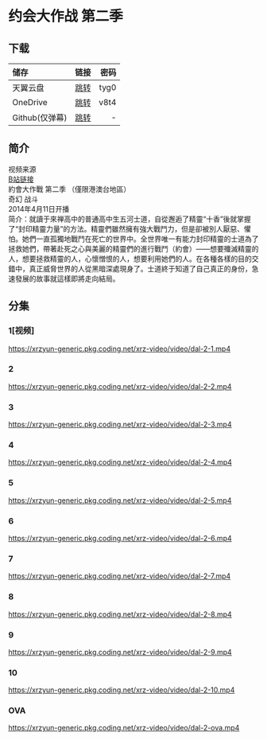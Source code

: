 # 约会大作战 第二季

## 下载

储存 | 链接 | 密码
:----------- | :-----------: | -----------:
 天翼云盘        |     [跳转](https://cloud.189.cn/t/m2yUV36ZBZJ3)    |       tyg0
 OneDrive        |     [跳转](https://xrzcloud-my.sharepoint.com/:f:/g/personal/xrz_xrzyun_ml/Ej2Dsz4URFdGjPiAzXoRafQBwVslOmUS0hVu66LunNyLIA?e=4yI3Uh)    |       v8t4
 Github(仅弹幕) | [跳转](https://github.com/xrz-cloud/bili-vd-bak/releases/tag/2014.4.old.1) | -

## 简介

视频来源  
[B站链接](https://www.bilibili.com/bangumi/media/md4187/)  
約會大作戰 第二季 （僅限港澳台地區）  
奇幻 战斗  
2014年4月11日开播  
简介：就讀于來禅高中的普通高中生五河士道，自從邂逅了精靈“十香”後就掌握了“封印精靈力量”的方法。精靈們雖然擁有強大戰鬥力，但是卻被別人厭惡、懼怕。她們一直孤獨地戰鬥在死亡的世界中。全世界唯一有能力封印精靈的士道為了拯救她們，帶著赴死之心與美麗的精靈們的進行戰鬥（約會）——想要殲滅精靈的人，想要拯救精靈的人，心懷憎恨的人，想要利用她們的人。在各種各樣的目的交錯中，真正威脅世界的人從黑暗深處現身了。士道終于知道了自己真正的身份，急速發展的故事就這樣即將走向結局。  

## 分集

### 1[视频]
<https://xrzyun-generic.pkg.coding.net/xrz-video/video/dal-2-1.mp4>

### 2
<https://xrzyun-generic.pkg.coding.net/xrz-video/video/dal-2-2.mp4>

### 3
<https://xrzyun-generic.pkg.coding.net/xrz-video/video/dal-2-3.mp4>

### 4
<https://xrzyun-generic.pkg.coding.net/xrz-video/video/dal-2-4.mp4>

### 5
<https://xrzyun-generic.pkg.coding.net/xrz-video/video/dal-2-5.mp4>

### 6
<https://xrzyun-generic.pkg.coding.net/xrz-video/video/dal-2-6.mp4>

### 7
<https://xrzyun-generic.pkg.coding.net/xrz-video/video/dal-2-7.mp4>

### 8
<https://xrzyun-generic.pkg.coding.net/xrz-video/video/dal-2-8.mp4>

### 9
<https://xrzyun-generic.pkg.coding.net/xrz-video/video/dal-2-9.mp4>

### 10
<https://xrzyun-generic.pkg.coding.net/xrz-video/video/dal-2-10.mp4>

### OVA
<https://xrzyun-generic.pkg.coding.net/xrz-video/video/dal-2-ova.mp4>

